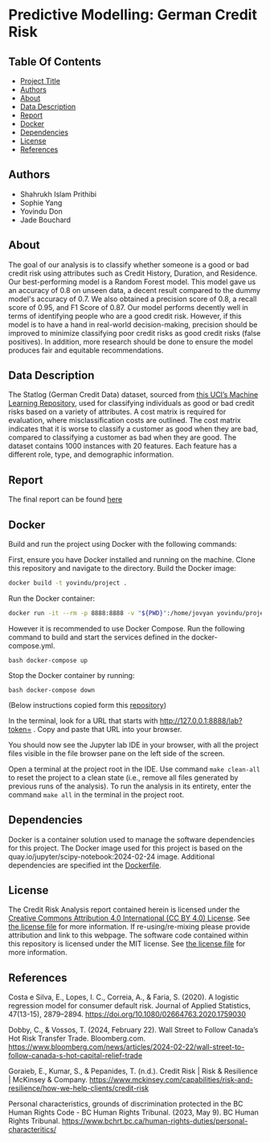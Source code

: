 # Predictive Modelling: German Credit Risk 
 
## Table Of Contents  
- [Project Title](#project-title)
- [Authors](#authors)
- [About](#about)
- [Data Description](#data-description)
- [Report](#report)
- [Docker](#docker)
- [Dependencies](#dependencies)
- [License](#license)
- [References](#references)

## Authors
- Shahrukh Islam Prithibi
- Sophie Yang
- Yovindu Don
- Jade Bouchard

## About
The goal of our analysis is to classify whether someone is a good or bad credit risk using attributes such as Credit History, Duration, and Residence. Our best-performing model is a Random Forest model. This model gave us an accuracy of 0.8 on unseen data, a decent result compared to the dummy model's accuracy of 0.7. We also obtained a precision score of 0.8, a recall score of 0.95, and F1 Score of 0.87. Our model performs decently well in terms of identifying people who are a good credit risk. However, if this model is to have a hand in real-world decision-making, precision should be improved to minimize classifying poor credit risks as good credit risks (false positives). In addition, more research should be done to ensure the model produces fair and equitable recommendations.

## Data Description
The Statlog (German Credit Data) dataset, sourced from [this UCI’s Machine Learning Repository](https://archive.ics.uci.edu/dataset/144/statlog+german+credit+data), used for classifying individuals as good or bad credit risks based on a variety of attributes. A cost matrix is required for evaluation, where misclassification costs are outlined. The cost matrix indicates that it is worse to classify a customer as good when they are bad, compared to classifying a customer as bad when they are good. The dataset contains 1000 instances with 20 features. Each feature has a different role, type, and demographic information.

## Report
The final report can be found
[here](https://dsci-310-2024.github.io/DSCI310_Group-12_Credit-Risk-Classification/reports/credit_risk_report.html)


## Docker

Build and run the project using Docker with the following commands:

First, ensure you have Docker installed and running on the machine. Clone this repository and navigate to the directory.
Build the Docker image:
```bash
docker build -t yovindu/project .
```

Run the Docker container:
```bash
docker run -it --rm -p 8888:8888 -v "${PWD}":/home/jovyan yovindu/project
```

However it is recommended to use Docker Compose. Run the following command to build and start the services defined in the docker-compose.yml.

```bash docker-compose up```

Stop the Docker container by running:

```bash docker-compose down```

(Below instructions copied form this [repository](https://github.com/ttimbers/breast_cancer_predictor_py?tab=readme-ov-file#working-with-the-project-in-the-container-using-jupyter-lab))

In the terminal, look for a URL that starts with http://127.0.0.1:8888/lab?token= . Copy and paste that URL into your browser.

You should now see the Jupyter lab IDE in your browser, with all the project files visible in the file browser pane on the left side of the screen.

Open a terminal at the project root in the IDE. Use command `make clean-all` to reset the project to a clean state (i.e., remove all files generated by previous runs of the analysis). To run the analysis in its entirety, enter the command `make all` in the terminal in the project root.

## Dependencies

Docker is a container solution used to manage the software dependencies for this project. The Docker image used for this project is based on the quay.io/jupyter/scipy-notebook:2024-02-24 image. Additional dependencies are specified int the [Dockerfile](Dockerfile).

## License

The Credit Risk Analysis report contained herein is licensed under the
[Creative Commons Attribution 4.0 International (CC BY 4.0) License](https://creativecommons.org/licenses/by/4.0/legalcode).
See [the license file](LICENSE.md) for more information. If
re-using/re-mixing please provide attribution and link to this webpage.
The software code contained within this repository is licensed under the
MIT license. See [the license file](LICENSE.md) for more information.

## References

Costa e Silva, E., Lopes, I. C., Correia, A., & Faria, S. (2020). A logistic regression model for consumer default risk. Journal of Applied Statistics, 47(13-15), 2879–2894. <https://doi.org/10.1080/02664763.2020.1759030>

Dobby, C., & Vossos, T. (2024, February 22). Wall Street to Follow Canada’s Hot Risk Transfer Trade. Bloomberg.com. <https://www.bloomberg.com/news/articles/2024-02-22/wall-street-to-follow-canada-s-hot-capital-relief-trade>

Goraieb, E., Kumar, S., & Pepanides, T. (n.d.). Credit Risk | Risk & Resilience | McKinsey & Company. <https://www.mckinsey.com/capabilities/risk-and-resilience/how-we-help-clients/credit-risk>

Personal characteristics, grounds of discrimination protected in the BC Human Rights Code - BC Human Rights Tribunal. (2023, May 9). BC Human Rights Tribunal. <https://www.bchrt.bc.ca/human-rights-duties/personal-characteritics/>
